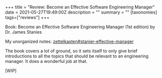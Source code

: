 +++
title = "Review: Become an Effective Software Engineering Manager"
date = 2021-05-27T19:49:00Z
description = ""
summary = ""
[taxonomies]
tags=["reviews"]
+++

Book: Become an Effective Software Engineering Manager (1st edition) by Dr. James Stanies

My unorganized notes: [zettelkasten#stanier-effective-manager](/zettelkasten/tags/stanier-effective-manager)

The book covers a lot of ground, so it sets itself to only give brief introductions to all the topics that should be relevant to an engineering manager. It does a wonderful job at that.

[WIP]
